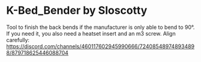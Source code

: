 # K-Bed_Bender by Sloscotty
Tool to finish the back bends if the manufacturer is only able to bend to 90°. 
If you need it, you also need a heatset insert and an m3 screw. Align carefully: <https://discord.com/channels/460117602945990666/724085489748934898/879718625446088704>